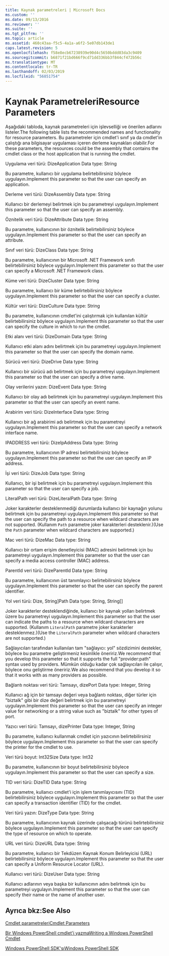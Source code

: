```yaml
---
title: Kaynak parametreleri | Microsoft Docs
ms.custom: ''
ms.date: 09/13/2016
ms.reviewer: ''
ms.suite: ''
ms.tgt_pltfrm: ''
ms.topic: article
ms.assetid: 460c43aa-f5c5-4a1a-a6f2-5e07db143de1
caps.latest.revision: 5
ms.openlocfilehash: f58e8ecb67238939e90d4c5650bddd03da3c9409
ms.sourcegitcommit: b6871f21bd666f9cd71dd336bb3f844cf472b56c
ms.translationtype: MT
ms.contentlocale: tr-TR
ms.lasthandoff: 02/03/2019
ms.locfileid: "56851754"
---
```

# <a name="resource-parameters"></a><span data-ttu-id="e2fbb-102">Kaynak Parametreleri</span><span class="sxs-lookup"><span data-stu-id="e2fbb-102">Resource Parameters</span></span>

<span data-ttu-id="e2fbb-103">Aşağıdaki tabloda, kaynak parametreleri için işlevselliği ve önerilen adlarını listeler.</span><span class="sxs-lookup"><span data-stu-id="e2fbb-103">The following table lists the recommended names and functionality for resource parameters.</span></span> <span data-ttu-id="e2fbb-104">Bu parametreler için cmdlet'i sınıf ya da cmdlet'in çalıştığı ana bilgisayar uygulaması içeren derleme kaynakları olabilir.</span><span class="sxs-lookup"><span data-stu-id="e2fbb-104">For these parameters, the resources could be the assembly that contains the cmdlet class or the host application that is running the cmdlet.</span></span>

<span data-ttu-id="e2fbb-105">Uygulama veri türü: Dize</span><span class="sxs-lookup"><span data-stu-id="e2fbb-105">Application Data type: String</span></span>

<span data-ttu-id="e2fbb-106">Bu parametre, kullanıcı bir uygulama belirtebilirsiniz böylece uygulayın.</span><span class="sxs-lookup"><span data-stu-id="e2fbb-106">Implement this parameter so that the user can specify an application.</span></span>

<span data-ttu-id="e2fbb-107">Derleme veri türü: Dize</span><span class="sxs-lookup"><span data-stu-id="e2fbb-107">Assembly Data type: String</span></span>

<span data-ttu-id="e2fbb-108">Kullanıcı bir derlemeyi belirtmek için bu parametreyi uygulayın.</span><span class="sxs-lookup"><span data-stu-id="e2fbb-108">Implement this parameter so that the user can specify an assembly.</span></span>

<span data-ttu-id="e2fbb-109">Öznitelik veri türü: Dize</span><span class="sxs-lookup"><span data-stu-id="e2fbb-109">Attribute Data type: String</span></span>

<span data-ttu-id="e2fbb-110">Bu parametre, kullanıcının bir öznitelik belirtebilirsiniz böylece uygulayın.</span><span class="sxs-lookup"><span data-stu-id="e2fbb-110">Implement this parameter so that the user can specify an attribute.</span></span>

<span data-ttu-id="e2fbb-111">Sınıf veri türü: Dize</span><span class="sxs-lookup"><span data-stu-id="e2fbb-111">Class Data type: String</span></span>

<span data-ttu-id="e2fbb-112">Bu parametre, kullanıcının bir Microsoft .NET Framework sınıfı belirtebilirsiniz böylece uygulayın.</span><span class="sxs-lookup"><span data-stu-id="e2fbb-112">Implement this parameter so that the user can specify a Microsoft .NET Framework class.</span></span>

<span data-ttu-id="e2fbb-113">Küme veri türü: Dize</span><span class="sxs-lookup"><span data-stu-id="e2fbb-113">Cluster Data type: String</span></span>

<span data-ttu-id="e2fbb-114">Bu parametre, kullanıcı bir küme belirtebilirsiniz böylece uygulayın.</span><span class="sxs-lookup"><span data-stu-id="e2fbb-114">Implement this parameter so that the user can specify a cluster.</span></span>

<span data-ttu-id="e2fbb-115">Kültür veri türü: Dize</span><span class="sxs-lookup"><span data-stu-id="e2fbb-115">Culture Data type: String</span></span>

<span data-ttu-id="e2fbb-116">Bu parametre, kullanıcının cmdlet'ini çalıştırmak için kullanılan kültür belirtebilirsiniz böylece uygulayın.</span><span class="sxs-lookup"><span data-stu-id="e2fbb-116">Implement this parameter so that the user can specify the culture in which to run the cmdlet.</span></span>

<span data-ttu-id="e2fbb-117">Etki alanı veri türü: Dize</span><span class="sxs-lookup"><span data-stu-id="e2fbb-117">Domain Data type: String</span></span>

<span data-ttu-id="e2fbb-118">Kullanıcı etki alanı adını belirtmek için bu parametreyi uygulayın.</span><span class="sxs-lookup"><span data-stu-id="e2fbb-118">Implement this parameter so that the user can specify the domain name.</span></span>

<span data-ttu-id="e2fbb-119">Sürücü veri türü: Dize</span><span class="sxs-lookup"><span data-stu-id="e2fbb-119">Drive Data type: String</span></span>

<span data-ttu-id="e2fbb-120">Kullanıcı bir sürücü adı belirtmek için bu parametreyi uygulayın.</span><span class="sxs-lookup"><span data-stu-id="e2fbb-120">Implement this parameter so that the user can specify a drive name.</span></span>

<span data-ttu-id="e2fbb-121">Olay verilerini yazın: Dize</span><span class="sxs-lookup"><span data-stu-id="e2fbb-121">Event Data type: String</span></span>

<span data-ttu-id="e2fbb-122">Kullanıcı bir olay adı belirtmek için bu parametreyi uygulayın.</span><span class="sxs-lookup"><span data-stu-id="e2fbb-122">Implement this parameter so that the user can specify an event name.</span></span>

<span data-ttu-id="e2fbb-123">Arabirim veri türü: Dize</span><span class="sxs-lookup"><span data-stu-id="e2fbb-123">Interface Data type: String</span></span>

<span data-ttu-id="e2fbb-124">Kullanıcı bir ağ arabirimi adı belirtmek için bu parametreyi uygulayın.</span><span class="sxs-lookup"><span data-stu-id="e2fbb-124">Implement this parameter so that the user can specify a network interface name.</span></span>

<span data-ttu-id="e2fbb-125">IPADDRESS veri türü: Dize</span><span class="sxs-lookup"><span data-stu-id="e2fbb-125">IpAddress Data type: String</span></span>

<span data-ttu-id="e2fbb-126">Bu parametre, kullanıcının IP adresi belirtebilirsiniz böylece uygulayın.</span><span class="sxs-lookup"><span data-stu-id="e2fbb-126">Implement this parameter so that the user can specify an IP address.</span></span>

<span data-ttu-id="e2fbb-127">İşi veri türü: Dize</span><span class="sxs-lookup"><span data-stu-id="e2fbb-127">Job Data type: String</span></span>

<span data-ttu-id="e2fbb-128">Kullanıcı, bir işi belirtmek için bu parametreyi uygulayın.</span><span class="sxs-lookup"><span data-stu-id="e2fbb-128">Implement this parameter so that the user can specify a job.</span></span>

<span data-ttu-id="e2fbb-129">LiteralPath veri türü: Dize</span><span class="sxs-lookup"><span data-stu-id="e2fbb-129">LiteralPath Data type: String</span></span>

<span data-ttu-id="e2fbb-130">Joker karakterler desteklenmediği durumlarda kullanıcı bir kaynağın yolunu belirtmek için bu parametreyi uygulayın.</span><span class="sxs-lookup"><span data-stu-id="e2fbb-130">Implement this parameter so that the user can specify the path to a resource when wildcard characters are not supported.</span></span> <span data-ttu-id="e2fbb-131">(Kullanım `Path` parametre joker karakterleri desteklenir.)</span><span class="sxs-lookup"><span data-stu-id="e2fbb-131">(Use the `Path` parameter when wildcard characters are supported.)</span></span>

<span data-ttu-id="e2fbb-132">Mac veri türü: Dize</span><span class="sxs-lookup"><span data-stu-id="e2fbb-132">Mac Data type: String</span></span>

<span data-ttu-id="e2fbb-133">Kullanıcı bir ortam erişim denetleyicisi (MAC) adresini belirtmek için bu parametreyi uygulayın.</span><span class="sxs-lookup"><span data-stu-id="e2fbb-133">Implement this parameter so that the user can specify a media access controller (MAC) address.</span></span>

<span data-ttu-id="e2fbb-134">ParentId veri türü: Dize</span><span class="sxs-lookup"><span data-stu-id="e2fbb-134">ParentId Data type: String</span></span>

<span data-ttu-id="e2fbb-135">Bu parametre, kullanıcının üst tanımlayıcı belirtebilirsiniz böylece uygulayın.</span><span class="sxs-lookup"><span data-stu-id="e2fbb-135">Implement this parameter so that the user can specify the parent identifier.</span></span>

<span data-ttu-id="e2fbb-136">Yol veri türü: Dize, String]</span><span class="sxs-lookup"><span data-stu-id="e2fbb-136">Path Data type: String, String[]</span></span>

<span data-ttu-id="e2fbb-137">Joker karakterler desteklendiğinde, kullanıcı bir kaynak yolları belirtmek üzere bu parametreyi uygulayın.</span><span class="sxs-lookup"><span data-stu-id="e2fbb-137">Implement this parameter so that the user can indicate the paths to a resource when wildcard characters are supported.</span></span> <span data-ttu-id="e2fbb-138">(Kullanım `LiteralPath` parametre joker karakterler desteklenmez.)</span><span class="sxs-lookup"><span data-stu-id="e2fbb-138">(Use the `LiteralPath` parameter when wildcard characters are not supported.)</span></span>

<span data-ttu-id="e2fbb-139">Sağlayıcıları tarafından kullanılan tam "sağlayıcı: yol" sözdizimini destekler, böylece bu parametre geliştirmeniz kesinlikle öneririz.</span><span class="sxs-lookup"><span data-stu-id="e2fbb-139">We recommend that you develop this parameter so that it supports the full "provider:path" syntax used by providers.</span></span> <span data-ttu-id="e2fbb-140">Mümkün olduğu kadar çok sağlayıcıları ile çalışır, böylece onu geliştirme öneririz.</span><span class="sxs-lookup"><span data-stu-id="e2fbb-140">We also recommend that you develop it so that it works with as many providers as possible.</span></span>

<span data-ttu-id="e2fbb-141">Bağlantı noktası veri türü: Tamsayı, dize</span><span class="sxs-lookup"><span data-stu-id="e2fbb-141">Port Data type: Integer, String</span></span>

<span data-ttu-id="e2fbb-142">Kullanıcı ağ için bir tamsayı değeri veya bağlantı noktası, diğer türler için "biztalk" gibi bir dize değeri belirtmek için bu parametreyi uygulayın.</span><span class="sxs-lookup"><span data-stu-id="e2fbb-142">Implement this parameter so that the user can specify an integer value for networking or a string value such as "biztalk" for other types of port.</span></span>

<span data-ttu-id="e2fbb-143">Yazıcı veri türü: Tamsayı, dize</span><span class="sxs-lookup"><span data-stu-id="e2fbb-143">Printer Data type: Integer, String</span></span>

<span data-ttu-id="e2fbb-144">Bu parametre, kullanıcı kullanmak cmdlet için yazıcının belirtebilirsiniz böylece uygulayın.</span><span class="sxs-lookup"><span data-stu-id="e2fbb-144">Implement this parameter so that the user can specify the printer for the cmdlet to use.</span></span>

<span data-ttu-id="e2fbb-145">Veri türü boyut: Int32</span><span class="sxs-lookup"><span data-stu-id="e2fbb-145">Size Data type: Int32</span></span>

<span data-ttu-id="e2fbb-146">Bu parametre, kullanıcının bir boyut belirtebilirsiniz böylece uygulayın.</span><span class="sxs-lookup"><span data-stu-id="e2fbb-146">Implement this parameter so that the user can specify a size.</span></span>

<span data-ttu-id="e2fbb-147">TID veri türü: Dize</span><span class="sxs-lookup"><span data-stu-id="e2fbb-147">TID Data type: String</span></span>

<span data-ttu-id="e2fbb-148">Bu parametre, kullanıcı cmdlet'i için işlem tanımlayıcısını (TID) belirtebilirsiniz böylece uygulayın.</span><span class="sxs-lookup"><span data-stu-id="e2fbb-148">Implement this parameter so that the user can specify a transaction identifier (TID) for the cmdlet.</span></span>

<span data-ttu-id="e2fbb-149">Veri türü yazın: Dize</span><span class="sxs-lookup"><span data-stu-id="e2fbb-149">Type Data type: String</span></span>

<span data-ttu-id="e2fbb-150">Bu parametre, kullanıcının kaynak üzerinde çalışacağı türünü belirtebilirsiniz böylece uygulayın.</span><span class="sxs-lookup"><span data-stu-id="e2fbb-150">Implement this parameter so that the user can specify the type of resource on which to operate.</span></span>

<span data-ttu-id="e2fbb-151">URL veri türü: Dize</span><span class="sxs-lookup"><span data-stu-id="e2fbb-151">URL Data type: String</span></span>

<span data-ttu-id="e2fbb-152">Bu parametre, kullanıcı bir Tekdüzen Kaynak Konum Belirleyicisi (URL) belirtebilirsiniz böylece uygulayın.</span><span class="sxs-lookup"><span data-stu-id="e2fbb-152">Implement this parameter so that the user can specify a Uniform Resource Locator (URL).</span></span>

<span data-ttu-id="e2fbb-153">Kullanıcı veri türü: Dize</span><span class="sxs-lookup"><span data-stu-id="e2fbb-153">User Data type: String</span></span>

<span data-ttu-id="e2fbb-154">Kullanıcı adlarının veya başka bir kullanıcının adını belirtmek için bu parametreyi uygulayın.</span><span class="sxs-lookup"><span data-stu-id="e2fbb-154">Implement this parameter so that the user can specify their name or the name of another user.</span></span>

## <a name="see-also"></a><span data-ttu-id="e2fbb-155">Ayrıca bkz:</span><span class="sxs-lookup"><span data-stu-id="e2fbb-155">See Also</span></span>

[<span data-ttu-id="e2fbb-156">Cmdlet parametreleri</span><span class="sxs-lookup"><span data-stu-id="e2fbb-156">Cmdlet Parameters</span></span>](./cmdlet-parameters.md)

[<span data-ttu-id="e2fbb-157">Bir Windows PowerShell cmdlet'i yazma</span><span class="sxs-lookup"><span data-stu-id="e2fbb-157">Writing a Windows PowerShell Cmdlet</span></span>](./writing-a-windows-powershell-cmdlet.md)

[<span data-ttu-id="e2fbb-158">Windows PowerShell SDK'sı</span><span class="sxs-lookup"><span data-stu-id="e2fbb-158">Windows PowerShell SDK</span></span>](../windows-powershell-reference.md)
